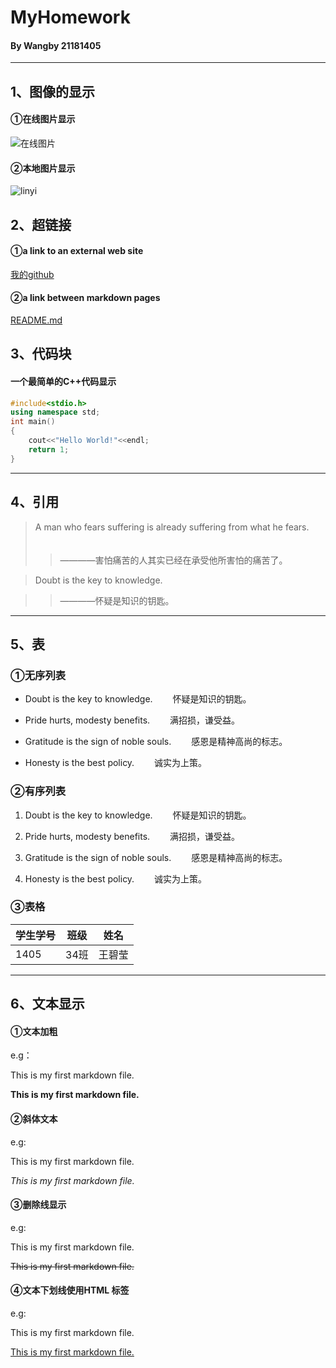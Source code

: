# MyHomework
#### By Wangby 21181405
---
## 1、图像的显示
#### ①在线图片显示
![在线图片](https://img0.baidu.com/it/u=3741809722,843956070&fm=26&fmt=auto&gp=0.jpg)
#### ②本地图片显示
![linyi](https://user-images.githubusercontent.com/82459044/114581563-65257f00-9cb2-11eb-99c5-8dd3099fb1d6.jpg)


## 2、超链接

#### ①a link to an external web site
[我的github](https://github.com/wangby031/wby.git)
#### ②a link between markdown pages
[README.md](https://github.com/wangby031/wby/blob/main/Homework/README.md)


## 3、代码块
#### 一个最简单的C++代码显示
```c++
#include<stdio.h>
using namespace std;
int main()
{
    cout<<"Hello World!"<<endl;
	return 1;
}
```
---
## 4、引用

>A man who fears suffering is already suffering from what he fears.
　　
>>————害怕痛苦的人其实已经在承受他所害怕的痛苦了。

>Doubt is the key to knowledge.

>>————怀疑是知识的钥匙。

---
## 5、表

### ①无序列表

- Doubt is the key to knowledge.
　　怀疑是知识的钥匙。

- Pride hurts, modesty benefits.
　　满招损，谦受益。

- Gratitude is the sign of noble souls.
　　感恩是精神高尚的标志。

- Honesty is the best policy.
　　诚实为上策。


### ②有序列表

1. Doubt is the key to knowledge.
　　怀疑是知识的钥匙。

2. Pride hurts, modesty benefits.
　　满招损，谦受益。

3. Gratitude is the sign of noble souls.
　　感恩是精神高尚的标志。

4. Honesty is the best policy.
　　诚实为上策。

### ③表格

| 学生学号 | 班级 | 姓名 |
| ----   |----   |---- |
|  1405 | 34班 | 王碧莹 |

---
## 6、文本显示
#### ①文本加粗
e.g：

This is my first markdown file.

**This is my first markdown file.**


#### ②斜体文本
e.g:

This is my first markdown file.

*This is my first markdown file.*


#### ③删除线显示
e.g:

This is my first markdown file.

~~This is my first markdown file.~~

#### ④文本下划线使用HTML 标签
e.g:

This is my first markdown file.

<u>This is my first markdown file.</u>


